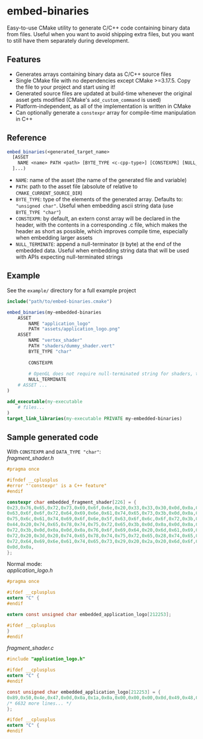 # embed-binaries

Easy-to-use CMake utility to generate C/C++ code containing binary data from files.
Useful when you want to avoid shipping extra files, but you want to still have them separately during development.

## Features

* Generates arrays containing binary data as C/C++ source files
* Single CMake file with no dependencies except CMake >=3.17.5. Copy the file to your project and start using it!
* Generated source files are updated at build-time whenever the original asset gets modified (CMake's `add_custom_command` is used)
* Platform-independent, as all of the implementation is written in CMake
* Can optionally generate a `constexpr` array for compile-time manipulation in C++

## Reference

```cmake
embed_binaries(<generated_target_name>
  [ASSET
    NAME <name> PATH <path> [BYTE_TYPE <c-cpp-type>] [CONSTEXPR] [NULL_TERMINATE]
  ]...)
```

* `NAME`: name of the asset (the name of the generated file and variable)
* `PATH`: path to the asset file (absolute of relative to `CMAKE_CURRENT_SOURCE_DIR`)
* `BYTE_TYPE`: type of the elements of the generated array. Defaults to: `"unsigned char"`. Useful when embedding ascii string data (use `BYTE_TYPE "char"`)
* `CONSTEXPR`: by default, an extern const array will be declared in the header, with the contents in a corresponding .c file, which makes the header as short as possible, which improves compile time, especially when embedding larger assets
* `NULL_TERMINATE`: append a null-terminator (`0` byte) at the end of the embedded data. Useful when embedding string data that will be used with APIs expecting null-terminated strings

## Example

See the `example/` directory for a full example project

```cmake
include("path/to/embed-binaries.cmake")

embed_binaries(my-embedded-binaries
    ASSET
        NAME "application_logo"
        PATH "assets/application_logo.png"
    ASSET
        NAME "vertex_shader"
        PATH "shaders/dummy_shader.vert"
        BYTE_TYPE "char"
    
        CONSTEXPR
        
        # OpenGL does not require null-terminated string for shaders, this is not a good example
        NULL_TERMINATE
    # ASSET ...
)

add_executable(my-executable
    # files...
)
target_link_libraries(my-executable PRIVATE my-embedded-binaries)
```

## Sample generated code

With `CONSTEXPR` and `DATA_TYPE "char"`:  
_fragment_shader.h_
```cpp
#pragma once

#ifndef __cplusplus
#error "'constexpr' is a C++ feature"
#endif

constexpr char embedded_fragment_shader[226] = {
0x23,0x76,0x65,0x72,0x73,0x69,0x6f,0x6e,0x20,0x33,0x33,0x30,0x0d,0x0a,0x0d,0x0a,0x69,0x6e,0x20,0x76,0x65,0x63,0x32,0x20,0x74,0x65,0x78,0x74,0x75,0x72,0x65,0x5f,
0x63,0x6f,0x6f,0x72,0x64,0x69,0x6e,0x61,0x74,0x65,0x73,0x3b,0x0d,0x0a,0x0d,0x0a,0x75,0x6e,0x69,0x66,0x6f,0x72,0x6d,0x20,0x76,0x65,0x63,0x34,0x20,0x6d,0x6f,0x64,
0x75,0x6c,0x61,0x74,0x69,0x6f,0x6e,0x5f,0x63,0x6f,0x6c,0x6f,0x72,0x3b,0x0d,0x0a,0x75,0x6e,0x69,0x66,0x6f,0x72,0x6d,0x20,0x73,0x61,0x6d,0x70,0x6c,0x65,0x72,0x32,
0x44,0x20,0x74,0x65,0x78,0x74,0x75,0x72,0x65,0x3b,0x0d,0x0a,0x0d,0x0a,0x6f,0x75,0x74,0x20,0x76,0x65,0x63,0x34,0x20,0x66,0x72,0x61,0x67,0x5f,0x63,0x6f,0x6c,0x6f,
0x72,0x3b,0x0d,0x0a,0x0d,0x0a,0x76,0x6f,0x69,0x64,0x20,0x6d,0x61,0x69,0x6e,0x28,0x29,0x0d,0x0a,0x7b,0x0d,0x0a,0x09,0x66,0x72,0x61,0x67,0x5f,0x63,0x6f,0x6c,0x6f,
0x72,0x20,0x3d,0x20,0x74,0x65,0x78,0x74,0x75,0x72,0x65,0x28,0x74,0x65,0x78,0x74,0x75,0x72,0x65,0x2c,0x20,0x74,0x65,0x78,0x74,0x75,0x72,0x65,0x5f,0x63,0x6f,0x6f,
0x72,0x64,0x69,0x6e,0x61,0x74,0x65,0x73,0x29,0x20,0x2a,0x20,0x6d,0x6f,0x64,0x75,0x6c,0x61,0x74,0x69,0x6f,0x6e,0x5f,0x63,0x6f,0x6c,0x6f,0x72,0x3b,0x0d,0x0a,0x7d,
0x0d,0x0a,
};
```

Normal mode:  
_application_logo.h_
```c
#pragma once

#ifdef __cplusplus
extern "C" {
#endif

extern const unsigned char embedded_application_logo[212253];

#ifdef __cplusplus
}
#endif
```

_fragment_shader.c_
```c
#include "application_logo.h"

#ifdef __cplusplus
extern "C" {
#endif

const unsigned char embedded_application_logo[212253] = {
0x89,0x50,0x4e,0x47,0x0d,0x0a,0x1a,0x0a,0x00,0x00,0x00,0x0d,0x49,0x48,0x44,0x52,0x00,0x00,0x02,0x64,0x00,0x00,0x01,0x99,0x08,0x02,0x00,0x00,0x00,0xa8,0x97,0xba,
/* 6632 more lines... */
};

#ifdef __cplusplus
extern "C" {
#endif
```
